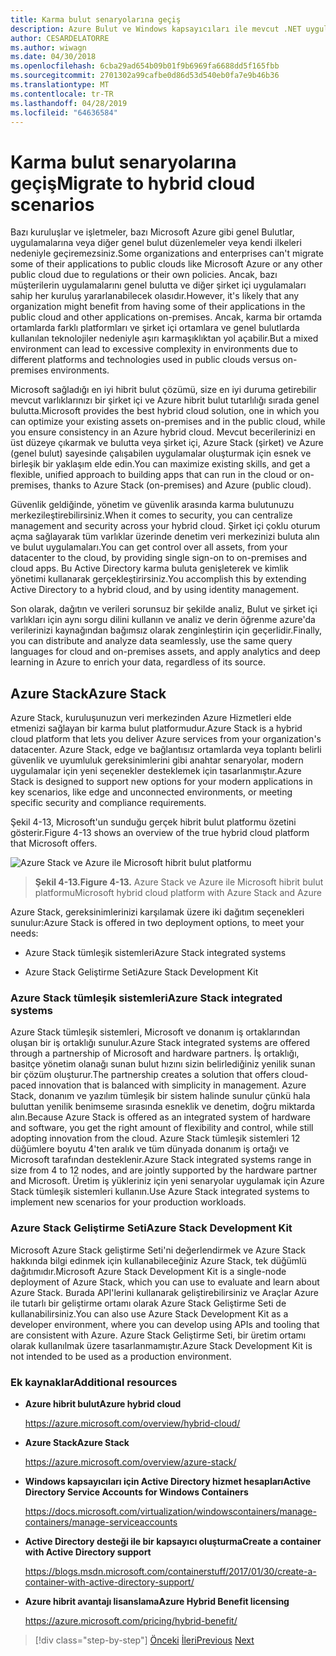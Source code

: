 ```yaml
---
title: Karma bulut senaryolarına geçiş
description: Azure Bulut ve Windows kapsayıcıları ile mevcut .NET uygulamalarını modernleştirme | Karma bulut senaryolarına geçiş
author: CESARDELATORRE
ms.author: wiwagn
ms.date: 04/30/2018
ms.openlocfilehash: 6cba29ad654b09b01f9b6969fa6688dd5f165fbb
ms.sourcegitcommit: 2701302a99cafbe0d86d53d540eb0fa7e9b46b36
ms.translationtype: MT
ms.contentlocale: tr-TR
ms.lasthandoff: 04/28/2019
ms.locfileid: "64636584"
---
```

# <a name="migrate-to-hybrid-cloud-scenarios"></a><span data-ttu-id="d599b-103">Karma bulut senaryolarına geçiş</span><span class="sxs-lookup"><span data-stu-id="d599b-103">Migrate to hybrid cloud scenarios</span></span>

<span data-ttu-id="d599b-104">Bazı kuruluşlar ve işletmeler, bazı Microsoft Azure gibi genel Bulutlar, uygulamalarına veya diğer genel bulut düzenlemeler veya kendi ilkeleri nedeniyle geçiremezsiniz.</span><span class="sxs-lookup"><span data-stu-id="d599b-104">Some organizations and enterprises can't migrate some of their applications to public clouds like Microsoft Azure or any other public cloud due to regulations or their own policies.</span></span> <span data-ttu-id="d599b-105">Ancak, bazı müşterilerin uygulamalarını genel bulutta ve diğer şirket içi uygulamaları sahip her kuruluş yararlanabilecek olasıdır.</span><span class="sxs-lookup"><span data-stu-id="d599b-105">However, it's likely that any organization might benefit from having some of their applications in the public cloud and other applications on-premises.</span></span> <span data-ttu-id="d599b-106">Ancak, karma bir ortamda ortamlarda farklı platformları ve şirket içi ortamlara ve genel bulutlarda kullanılan teknolojiler nedeniyle aşırı karmaşıklıktan yol açabilir.</span><span class="sxs-lookup"><span data-stu-id="d599b-106">But a mixed environment can lead to excessive complexity in environments due to different platforms and technologies used in public clouds versus on-premises environments.</span></span>

<span data-ttu-id="d599b-107">Microsoft sağladığı en iyi hibrit bulut çözümü, size en iyi duruma getirebilir mevcut varlıklarınızı bir şirket içi ve Azure hibrit bulut tutarlılığı sırada genel bulutta.</span><span class="sxs-lookup"><span data-stu-id="d599b-107">Microsoft provides the best hybrid cloud solution, one in which you can optimize your existing assets on-premises and in the public cloud, while you ensure consistency in an Azure hybrid cloud.</span></span> <span data-ttu-id="d599b-108">Mevcut becerilerinizi en üst düzeye çıkarmak ve bulutta veya şirket içi, Azure Stack (şirket) ve Azure (genel bulut) sayesinde çalışabilen uygulamalar oluşturmak için esnek ve birleşik bir yaklaşım elde edin.</span><span class="sxs-lookup"><span data-stu-id="d599b-108">You can maximize existing skills, and get a flexible, unified approach to building apps that can run in the cloud or on-premises, thanks to Azure Stack (on-premises) and Azure (public cloud).</span></span>

<span data-ttu-id="d599b-109">Güvenlik geldiğinde, yönetim ve güvenlik arasında karma bulutunuzu merkezileştirebilirsiniz.</span><span class="sxs-lookup"><span data-stu-id="d599b-109">When it comes to security, you can centralize management and security across your hybrid cloud.</span></span> <span data-ttu-id="d599b-110">Şirket içi çoklu oturum açma sağlayarak tüm varlıklar üzerinde denetim veri merkezinizi buluta alın ve bulut uygulamaları.</span><span class="sxs-lookup"><span data-stu-id="d599b-110">You can get control over all assets, from your datacenter to the cloud, by providing single sign-on to on-premises and cloud apps.</span></span> <span data-ttu-id="d599b-111">Bu Active Directory karma buluta genişleterek ve kimlik yönetimi kullanarak gerçekleştirirsiniz.</span><span class="sxs-lookup"><span data-stu-id="d599b-111">You accomplish this by extending Active Directory to a hybrid cloud, and by using identity management.</span></span>

<span data-ttu-id="d599b-112">Son olarak, dağıtın ve verileri sorunsuz bir şekilde analiz, Bulut ve şirket içi varlıkları için aynı sorgu dilini kullanın ve analiz ve derin öğrenme azure'da verilerinizi kaynağından bağımsız olarak zenginleştirin için geçerlidir.</span><span class="sxs-lookup"><span data-stu-id="d599b-112">Finally, you can distribute and analyze data seamlessly, use the same query languages for cloud and on-premises assets, and apply analytics and deep learning in Azure to enrich your data, regardless of its source.</span></span>

## <a name="azure-stack"></a><span data-ttu-id="d599b-113">Azure Stack</span><span class="sxs-lookup"><span data-stu-id="d599b-113">Azure Stack</span></span>

<span data-ttu-id="d599b-114">Azure Stack, kuruluşunuzun veri merkezinden Azure Hizmetleri elde etmenizi sağlayan bir karma bulut platformudur.</span><span class="sxs-lookup"><span data-stu-id="d599b-114">Azure Stack is a hybrid cloud platform that lets you deliver Azure services from your organization's datacenter.</span></span> <span data-ttu-id="d599b-115">Azure Stack, edge ve bağlantısız ortamlarda veya toplantı belirli güvenlik ve uyumluluk gereksinimlerini gibi anahtar senaryolar, modern uygulamalar için yeni seçenekler desteklemek için tasarlanmıştır.</span><span class="sxs-lookup"><span data-stu-id="d599b-115">Azure Stack is designed to support new options for your modern applications in key scenarios, like edge and unconnected environments, or meeting specific security and compliance requirements.</span></span>

<span data-ttu-id="d599b-116">Şekil 4-13, Microsoft'un sunduğu gerçek hibrit bulut platformu özetini gösterir.</span><span class="sxs-lookup"><span data-stu-id="d599b-116">Figure 4-13 shows an overview of the true hybrid cloud platform that Microsoft offers.</span></span>

![Azure Stack ve Azure ile Microsoft hibrit bulut platformu](./media/image13.jpg)

> <span data-ttu-id="d599b-118">**Şekil 4-13.**</span><span class="sxs-lookup"><span data-stu-id="d599b-118">**Figure 4-13.**</span></span> <span data-ttu-id="d599b-119">Azure Stack ve Azure ile Microsoft hibrit bulut platformu</span><span class="sxs-lookup"><span data-stu-id="d599b-119">Microsoft hybrid cloud platform with Azure Stack and Azure</span></span>

<span data-ttu-id="d599b-120">Azure Stack, gereksinimlerinizi karşılamak üzere iki dağıtım seçenekleri sunulur:</span><span class="sxs-lookup"><span data-stu-id="d599b-120">Azure Stack is offered in two deployment options, to meet your needs:</span></span>

- <span data-ttu-id="d599b-121">Azure Stack tümleşik sistemleri</span><span class="sxs-lookup"><span data-stu-id="d599b-121">Azure Stack integrated systems</span></span>

- <span data-ttu-id="d599b-122">Azure Stack Geliştirme Seti</span><span class="sxs-lookup"><span data-stu-id="d599b-122">Azure Stack Development Kit</span></span>

### <a name="azure-stack-integrated-systems"></a><span data-ttu-id="d599b-123">Azure Stack tümleşik sistemleri</span><span class="sxs-lookup"><span data-stu-id="d599b-123">Azure Stack integrated systems</span></span>

<span data-ttu-id="d599b-124">Azure Stack tümleşik sistemleri, Microsoft ve donanım iş ortaklarından oluşan bir iş ortaklığı sunulur.</span><span class="sxs-lookup"><span data-stu-id="d599b-124">Azure Stack integrated systems are offered through a partnership of Microsoft and hardware partners.</span></span> <span data-ttu-id="d599b-125">İş ortaklığı, basitçe yönetim olanağı sunan bulut hızını sizin belirlediğiniz yenilik sunan bir çözüm oluşturur.</span><span class="sxs-lookup"><span data-stu-id="d599b-125">The partnership creates a solution that offers cloud-paced innovation that is balanced with simplicity in management.</span></span> <span data-ttu-id="d599b-126">Azure Stack, donanım ve yazılım tümleşik bir sistem halinde sunulur çünkü hala buluttan yenilik benimseme sırasında esneklik ve denetim, doğru miktarda alın.</span><span class="sxs-lookup"><span data-stu-id="d599b-126">Because Azure Stack is offered as an integrated system of hardware and software, you get the right amount of flexibility and control, while still adopting innovation from the cloud.</span></span> <span data-ttu-id="d599b-127">Azure Stack tümleşik sistemleri 12 düğümlere boyutu 4'ten aralık ve tüm dünyada donanım iş ortağı ve Microsoft tarafından desteklenir.</span><span class="sxs-lookup"><span data-stu-id="d599b-127">Azure Stack integrated systems range in size from 4 to 12 nodes, and are jointly supported by the hardware partner and Microsoft.</span></span> <span data-ttu-id="d599b-128">Üretim iş yükleriniz için yeni senaryolar uygulamak için Azure Stack tümleşik sistemleri kullanın.</span><span class="sxs-lookup"><span data-stu-id="d599b-128">Use Azure Stack integrated systems to implement new scenarios for your production workloads.</span></span>

### <a name="azure-stack-development-kit"></a><span data-ttu-id="d599b-129">Azure Stack Geliştirme Seti</span><span class="sxs-lookup"><span data-stu-id="d599b-129">Azure Stack Development Kit</span></span>

<span data-ttu-id="d599b-130">Microsoft Azure Stack geliştirme Seti'ni değerlendirmek ve Azure Stack hakkında bilgi edinmek için kullanabileceğiniz Azure Stack, tek düğümlü dağıtımıdır.</span><span class="sxs-lookup"><span data-stu-id="d599b-130">Microsoft Azure Stack Development Kit is a single-node deployment of Azure Stack, which you can use to evaluate and learn about Azure Stack.</span></span> <span data-ttu-id="d599b-131">Burada API'lerini kullanarak geliştirebilirsiniz ve Araçlar Azure ile tutarlı bir geliştirme ortamı olarak Azure Stack Geliştirme Seti de kullanabilirsiniz.</span><span class="sxs-lookup"><span data-stu-id="d599b-131">You can also use Azure Stack Development Kit as a developer environment, where you can develop using APIs and tooling that are consistent with Azure.</span></span> <span data-ttu-id="d599b-132">Azure Stack Geliştirme Seti, bir üretim ortamı olarak kullanılmak üzere tasarlanmamıştır.</span><span class="sxs-lookup"><span data-stu-id="d599b-132">Azure Stack Development Kit is not intended to be used as a production environment.</span></span>

### <a name="additional-resources"></a><span data-ttu-id="d599b-133">Ek kaynaklar</span><span class="sxs-lookup"><span data-stu-id="d599b-133">Additional resources</span></span>

- <span data-ttu-id="d599b-134">**Azure hibrit bulut**</span><span class="sxs-lookup"><span data-stu-id="d599b-134">**Azure hybrid cloud**</span></span>

    <https://azure.microsoft.com/overview/hybrid-cloud/>

- <span data-ttu-id="d599b-135">**Azure Stack**</span><span class="sxs-lookup"><span data-stu-id="d599b-135">**Azure Stack**</span></span>

    <https://azure.microsoft.com/overview/azure-stack/>

- <span data-ttu-id="d599b-136">**Windows kapsayıcıları için Active Directory hizmet hesapları**</span><span class="sxs-lookup"><span data-stu-id="d599b-136">**Active Directory Service Accounts for Windows Containers**</span></span>

    <https://docs.microsoft.com/virtualization/windowscontainers/manage-containers/manage-serviceaccounts>

- <span data-ttu-id="d599b-137">**Active Directory desteği ile bir kapsayıcı oluşturma**</span><span class="sxs-lookup"><span data-stu-id="d599b-137">**Create a container with Active Directory support**</span></span>

    <https://blogs.msdn.microsoft.com/containerstuff/2017/01/30/create-a-container-with-active-directory-support/>

- <span data-ttu-id="d599b-138">**Azure hibrit avantajı lisanslama**</span><span class="sxs-lookup"><span data-stu-id="d599b-138">**Azure Hybrid Benefit licensing**</span></span>

    <https://azure.microsoft.com/pricing/hybrid-benefit/>

>[!div class="step-by-step"]
><span data-ttu-id="d599b-139">[Önceki](modernize-your-apps-lifecycle-with-ci-cd-pipelines-and-devops-tools-in-the-cloud.md)
>[İleri](../walkthroughs-technical-get-started-overview.md)</span><span class="sxs-lookup"><span data-stu-id="d599b-139">[Previous](modernize-your-apps-lifecycle-with-ci-cd-pipelines-and-devops-tools-in-the-cloud.md)
[Next](../walkthroughs-technical-get-started-overview.md)</span></span>
